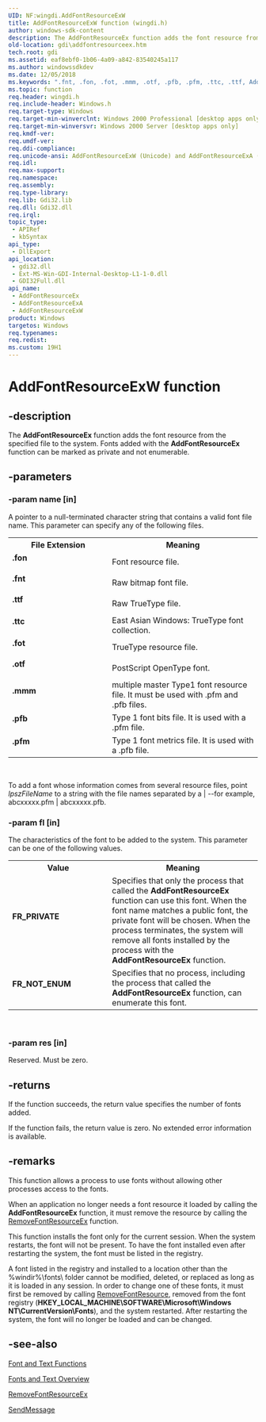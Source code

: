 ```yaml
---
UID: NF:wingdi.AddFontResourceExW
title: AddFontResourceExW function (wingdi.h)
author: windows-sdk-content
description: The AddFontResourceEx function adds the font resource from the specified file to the system. Fonts added with the AddFontResourceEx function can be marked as private and not enumerable.
old-location: gdi\addfontresourceex.htm
tech.root: gdi
ms.assetid: eaf8ebf0-1b06-4a09-a842-83540245a117
ms.author: windowssdkdev
ms.date: 12/05/2018
ms.keywords: ".fnt, .fon, .fot, .mmm, .otf, .pfb, .pfm, .ttc, .ttf, AddFontResourceEx, AddFontResourceEx function [Windows GDI], AddFontResourceExA, AddFontResourceExW, FR_NOT_ENUM, FR_PRIVATE, _win32_AddFontResourceEx, gdi.addfontresourceex, wingdi/AddFontResourceEx, wingdi/AddFontResourceExA, wingdi/AddFontResourceExW"
ms.topic: function
req.header: wingdi.h
req.include-header: Windows.h
req.target-type: Windows
req.target-min-winverclnt: Windows 2000 Professional [desktop apps only]
req.target-min-winversvr: Windows 2000 Server [desktop apps only]
req.kmdf-ver: 
req.umdf-ver: 
req.ddi-compliance: 
req.unicode-ansi: AddFontResourceExW (Unicode) and AddFontResourceExA (ANSI)
req.idl: 
req.max-support: 
req.namespace: 
req.assembly: 
req.type-library: 
req.lib: Gdi32.lib
req.dll: Gdi32.dll
req.irql: 
topic_type:
 - APIRef
 - kbSyntax
api_type:
 - DllExport
api_location:
 - gdi32.dll
 - Ext-MS-Win-GDI-Internal-Desktop-L1-1-0.dll
 - GDI32Full.dll
api_name:
 - AddFontResourceEx
 - AddFontResourceExA
 - AddFontResourceExW
product: Windows
targetos: Windows
req.typenames: 
req.redist: 
ms.custom: 19H1
---
```


# AddFontResourceExW function


## -description


The <b>AddFontResourceEx</b> function adds the font resource from the specified file to the system. Fonts added with the <b>AddFontResourceEx</b> function can be marked as private and not enumerable.


## -parameters




### -param name [in]

A pointer to a null-terminated character string that contains a valid font file name. This parameter can specify any of the following files.

<table>
<tr>
<th>File Extension</th>
<th>Meaning</th>
</tr>
<tr>
<td width="40%"><a id=".fon"></a><a id=".FON"></a><dl>
<dt><b>.fon</b></dt>
</dl>
</td>
<td width="60%">
Font resource file.

</td>
</tr>
<tr>
<td width="40%"><a id=".fnt"></a><a id=".FNT"></a><dl>
<dt><b>.fnt</b></dt>
</dl>
</td>
<td width="60%">
Raw bitmap font file.

</td>
</tr>
<tr>
<td width="40%"><a id=".ttf"></a><a id=".TTF"></a><dl>
<dt><b>.ttf</b></dt>
</dl>
</td>
<td width="60%">
Raw TrueType file.

</td>
</tr>
<tr>
<td width="40%"><a id=".ttc"></a><a id=".TTC"></a><dl>
<dt><b>.ttc</b></dt>
</dl>
</td>
<td width="60%">
East Asian Windows: TrueType font collection.

</td>
</tr>
<tr>
<td width="40%"><a id=".fot"></a><a id=".FOT"></a><dl>
<dt><b>.fot</b></dt>
</dl>
</td>
<td width="60%">
TrueType resource file.

</td>
</tr>
<tr>
<td width="40%"><a id=".otf"></a><a id=".OTF"></a><dl>
<dt><b>.otf</b></dt>
</dl>
</td>
<td width="60%">
PostScript OpenType font.

</td>
</tr>
<tr>
<td width="40%"><a id=".mmm"></a><a id=".MMM"></a><dl>
<dt><b>.mmm</b></dt>
</dl>
</td>
<td width="60%">
multiple master Type1 font resource file. It must be used with .pfm and .pfb files.

</td>
</tr>
<tr>
<td width="40%"><a id=".pfb"></a><a id=".PFB"></a><dl>
<dt><b>.pfb</b></dt>
</dl>
</td>
<td width="60%">
Type 1 font bits file. It is used with a .pfm file.

</td>
</tr>
<tr>
<td width="40%"><a id=".pfm"></a><a id=".PFM"></a><dl>
<dt><b>.pfm</b></dt>
</dl>
</td>
<td width="60%">
Type 1 font metrics file. It is used with a .pfb file.

</td>
</tr>
</table>
 

To add a font whose information comes from several resource files, point <i>lpszFileName</i> to a string with the file names separated by a | --for example, abcxxxxx.pfm | abcxxxxx.pfb.


### -param fl [in]

The characteristics of the font to be added to the system. This parameter can be one of the following values.

<table>
<tr>
<th>Value</th>
<th>Meaning</th>
</tr>
<tr>
<td width="40%"><a id="FR_PRIVATE"></a><a id="fr_private"></a><dl>
<dt><b>FR_PRIVATE</b></dt>
</dl>
</td>
<td width="60%">
Specifies that only the process that called the <b>AddFontResourceEx</b> function can use this font. When the font name matches a public font, the private font will be chosen. When the process terminates, the system will remove all fonts installed by the process with the <b>AddFontResourceEx</b> function.

</td>
</tr>
<tr>
<td width="40%"><a id="FR_NOT_ENUM"></a><a id="fr_not_enum"></a><dl>
<dt><b>FR_NOT_ENUM</b></dt>
</dl>
</td>
<td width="60%">
Specifies that no process, including the process that called the <b>AddFontResourceEx</b> function, can enumerate this font.

</td>
</tr>
</table>
 


### -param res [in]

Reserved. Must be zero.


## -returns



If the function succeeds, the return value specifies the number of fonts added.

If the function fails, the return value is zero. No extended error information is available.




## -remarks



This function allows a process to use fonts without allowing other processes access to the fonts.

When an application no longer needs a font resource it loaded by calling the <b>AddFontResourceEx</b> function, it must remove the resource by calling the <a href="https://msdn.microsoft.com/18056fe7-1efe-428e-a828-3217c53371eb">RemoveFontResourceEx</a> function.

This function installs the font only for the current session. When the system restarts, the font will not be present. To have the font installed even after restarting the system, the font must be listed in the registry.

A font listed in the registry and installed to a location other than the %windir%\fonts\ folder cannot be modified, deleted, or replaced as long as it is loaded in any session. In order to change one of these fonts, it must first be removed by calling <a href="https://msdn.microsoft.com/ccc0ac8b-e373-47a9-a362-64fd79a33d0c">RemoveFontResource</a>, removed from the font registry (<b>HKEY_LOCAL_MACHINE\SOFTWARE\Microsoft\Windows NT\CurrentVersion\Fonts</b>), and the system restarted. After restarting the system, the font will no longer be loaded and can be changed.




## -see-also




<a href="https://msdn.microsoft.com/69c04ed7-52da-4cb6-9fd2-f2a8c044df8b">Font and Text Functions</a>



<a href="https://msdn.microsoft.com/9944baa9-8e50-40b9-9650-78b0b1d7643a">Fonts and Text Overview</a>



<a href="https://msdn.microsoft.com/18056fe7-1efe-428e-a828-3217c53371eb">RemoveFontResourceEx
      </a>



<a href="https://msdn.microsoft.com/en-us/library/ms714170(v=VS.85).aspx">SendMessage</a>
 

 

